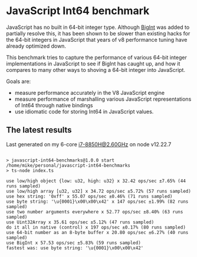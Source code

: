 
# JavaScript Int64 benchmark

JavaScript has no built in 64-bit integer type.
Although [BigInt](https://developer.mozilla.org/en-US/docs/Web/JavaScript/Reference/Global_Objects/BigInt) was added to partially
resolve this, it has been shown to be slower than existing hacks for the 64-bit integers in JavaScript that years of v8 performance
tuning have already optimized down.

This benchmark tries to capture the performance of various 64-bit integer implementations in JavaScript to see if BigInt has caught up,
and how it compares to many other ways to shoving a 64-bit integer into JavaScript.

Goals are:

- measure performance accurately in the V8 JavaScript engine
- measure performance of marshalling various JavaScript representations of Int64 through native bindings
- use idiomatic code for storing Int64 in JavaScript values.

## The latest results

Last generated on my 6-core i7-8850H@2.60GHz on node v12.22.7

```results

> javascript-int64-benchmarks@1.0.0 start /home/mike/personal/javascript-int64-benchmarks
> ts-node index.ts

use low/high object {low: u32, high: u32} x 32.42 ops/sec ±7.65% (44 runs sampled)
use low/high array [u32, u32] x 34.72 ops/sec ±5.72% (57 runs sampled)
use hex string: '0xff' x 55.07 ops/sec ±0.46% (71 runs sampled)
use byte string: '\u{0001}\x00\x00\x42' x 147 ops/sec ±1.99% (82 runs sampled)
use two number arguments everywhere x 52.77 ops/sec ±8.40% (63 runs sampled)
use Uint32Array x 35.61 ops/sec ±5.12% (47 runs sampled)
do it all in native (control) x 197 ops/sec ±0.17% (80 runs sampled)
use 64-bit number as an 8-byte buffer x 20.80 ops/sec ±6.27% (40 runs sampled)
use BigInt x 57.53 ops/sec ±5.83% (59 runs sampled)
fastest was: use byte string: '\u{0001}\x00\x00\x42'

```
